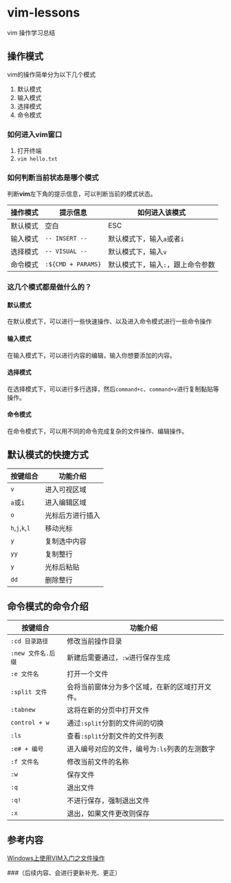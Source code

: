 # vim-lessons

vim 操作学习总结

## 操作模式

vim的操作简单分为以下几个模式

1. 默认模式
2. 输入模式
3. 选择模式
4. 命令模式

### 如何进入vim窗口

1. 打开终端
2. `vim hello.txt`

### 如何判断当前状态是哪个模式

判断**vim**左下角的提示信息，可以判断当前的模式状态。

| 操作模式 | 提示信息         | 如何进入该模式|
|---------|----------------|-------------------------|
| 默认模式 | 空白                | ESC                     |
| 输入模式 | `-- INSERT --`     | 默认模式下，输入`a`或者`i`  |
| 选择模式 | `-- VISUAL --`     | 默认模式下，输入`v`        |
| 命令模式 | `:${CMD + PARAMS}` | 默认模式下，输入`:`，跟上命令参数 |

### 这几个模式都是做什么的？

#### 默认模式

在默认模式下，可以进行一些快速操作、以及进入命令模式进行一些命令操作

#### 输入模式

在输入模式下，可以进行内容的编辑，输入你想要添加的内容。

#### 选择模式

在选择模式下，可以进行多行选择，然后`command+c`、`command+v`进行复制黏贴等操作。

#### 命令模式

在命令模式下，可以用不同的命令完成复杂的文件操作、编辑操作。

## 默认模式的快捷方式

| 按键组合  | 功能介绍                   |
|----------|--------------------------|
| `v`              | 进入可视区域       |
| `a`或`i`         | 进入编辑区域        |
| `o`              | 光标后方进行插入    |
| `h`,`j`,`k`,`l`  | 移动光标           |
| `y`              | 复制选中内容        |
| `yy`             | 复制整行           |
| `y`              | 光标后粘贴         |
| `dd`             | 删除整行           |

## 命令模式的命令介绍

| 按键组合  | 功能介绍                   |
|----------|--------------------------|
| `:cd 目录路径`             | 修改当前操作目录                         |
| `:new 文件名.后缀`          | 新建后需要通过，`:w`进行保存生成           |
| `:e 文件名`                | 打开一个文件                             |
| `:split 文件`              | 会将当前窗体分为多个区域，在新的区域打开文件。| 
| `:tabnew`                 | 这将在新的分页中打开文件                   |
| `control + w`             | 通过`:split`分割的文件间的切换             |
| `:ls`                     | 查看`:split`分割文件的文件列表             |
| `:e# + 编号`              | 进入编号对应的文件，编号为`:ls`列表的左测数字  |
| `:f 文件名`                | 修改当前文件的名称                        |
| `:w`                      | 保存文件                                 |
| `:q`                      | 退出文件                                 |
| `:q!`                     | 不进行保存，强制退出文件                    |
| `:x`                      | 退出，如果文件更改则保存                    |

## 参考内容

[Windows上使用VIM入门之文件操作](http://blog.csdn.net/shenjie12345678/article/details/43228159)

###（后续内容、会进行更新补充、更正）
